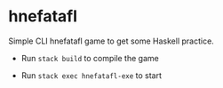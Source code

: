 # hnefatafl

Simple CLI hnefatafl game to get some Haskell practice.

- Run ```stack build``` to compile the game

- Run ```stack exec hnefatafl-exe``` to start
